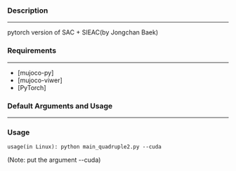 ### Description
------------

pytorch version of SAC + SIEAC(by Jongchan Baek)

### Requirements
------------
*   [mujoco-py]
*   [mujoco-viwer]
*   [PyTorch]

### Default Arguments and Usage
------------
### Usage

```
usage(in Linux): python main_quadruple2.py --cuda
```

(Note: put the argument --cuda)

